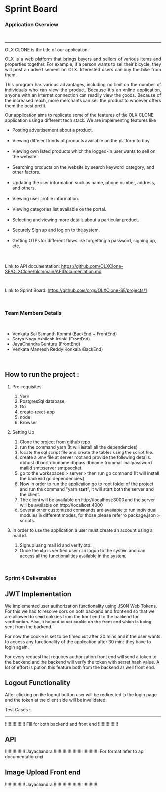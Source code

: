 <h1>Sprint Board</h1>

<h3>Application Overview</h3>
<br/>
<hr/>

OLX CLONE is the title of our application. 

<p align="justify">OLX is a web platform that brings buyers and sellers of various items and properties together. For example, if a person wants to sell their bicycle, they will post an advertisement on OLX. Interested users can buy the bike from them.</p> 

<p align="justify">This program has various advantages, including no limit on the number of individuals who can view the product. Because it's an online application, anyone with an internet connection can readily view the goods. Because of the increased reach, more merchants can sell the product to whoever offers them the best profit.</p>

<p>
Our application aims to replicate some of the features of the OLX CLONE application using a different tech stack. We are implementing features like 
</p>

<ul>
<li>Posting advertisement about a product.</li>
<br/>
<li>Viewing different kinds of products available on the platform to buy.</li>
<br/>
<li>Viewing own listed products which the logged-in user wants to sell on the website.</li>
<br/>
<li>Searching products on the website by search keyword, category, and other factors.</li>
<br/>
<li>Updating the user information such as name, phone number, address, and others.</li>
<br/>
<li>Viewing user profile information.</li>
<br/>
<li>Viewing categories list available on the portal.</li>
<br/>
<li>Selecting and viewing more details about a particular product.</li>
<br/>
<li>Securely Sign up and log on to the system.</li>
<br/>
<li>Getting OTPs for different flows like forgetting a password, signing up, etc.</li>
<br/>
</ul>

<br/>Link to API documentation:
https://github.com/OLXClone-SE/OLXClone/blob/main/APIDocumentation.md

<br/>

Link to Sprint Board: 
https://github.com/orgs/OLXClone-SE/projects/1

<br/>

<h3> Team Members Details </h3>
<br/>
<ul>
<li>Venkata Sai Samanth Kommi (BackEnd + FrontEnd)</li>
<li>Satya Naga Akhilesh Irrinki (FrontEnd) </li>
<li>JayaChandra Gunturu (FrontEnd) </li>
<li>Venkata Maneesh Reddy Konkala (BackEnd) </li>
</ul>

<br/>

How to run the project :
------------------------

1. Pre-requisites
    1. Yarn 
    2. PostgresSql database
    3. Go 
    4. create-react-app
    5. node
    6. Browser

2. Setting Up
    1. Clone the project from github repo
    2. run the command yarn (It will install all the dependencies)
    3. locate the sql script file and create the tables using the script file.
    4. create a .env file at server root and provide the following details.
        dbhost
        dbport
        dbuname
        dbpass
        dbname
        frommail
        mailpassword
        mailid
        smtpserver
        smtpsocket
    5. go to the workspaces > server > then run go command (It will install the backend go dependencies.)
    6. Now in order to run the application go to root folder of the project and run the command "yarn start", it will start both the server and the client.
    7. The client will be available on http://localhost:3000 and the server will be available on http://localhost:4000
    8. Several other customized commands are available to run individual modules in different modes, for those please refer to package.json > scripts.

3. In order to use the application a user must create an account using a mail id. 
    1. Signup using mail id and verify otp.
    2. Once the otp is verified user can logon to the system and can access all the functionalities available in the system.

<br/>

<h3>Sprint 4 Deliverables</h3>

JWT Implementation
--------------------

<p>We implemented user authorization functionality using JSON Web Tokens. For this we had to resolve cors on both backend and front end so that we are allowed to send cokkies from the front end to the backend for verification. Also, it helped to set cookie on the front end which is being sent from the backend.</p>

<p>For now the cookie is set to be timed out after 30 mins and if the user wants to access any functionality of the application after 30 mins they have to login again.</p>

<p>For every request that requires authorization front end will send a token to the backend and the backend will verify the token with secret hash value. A lot of effort is put on this feature both from the backend as well front end.

Logout Functionality
--------------------

<p>After clicking on the logout button user will be redirected to the login page and the token at the client side will be invalidated.</p>

Test Cases ::

--------------

!!!!!!!!!!!!!!!! Fill for both backend and front end !!!!!!!!!!!!!!!!

API
---
!!!!!!!!!!!!!!!! Jayachandra !!!!!!!!!!!!!!!!!!!!!!!!!!!!!!!!!!!!
For format refer to api documentation.md

Image Upload Front end 
----------------------

!!!!!!!!!!!!!!!! Jayachandra !!!!!!!!!!!!!!!!!!!!!!!!!!!!!!!!!!!